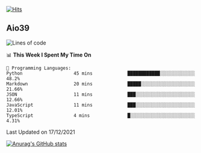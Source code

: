 [![Hits](https://hits.seeyoufarm.com/api/count/incr/badge.svg?url=https%3A%2F%2Fgithub.com%2Faio39&count_bg=%2339C5BB&title_bg=%23555555&icon=&icon_color=%23E7E7E7&title=hits&edge_flat=false)](https://hits.seeyoufarm.com)

## Aio39

<!--START_SECTION:waka-->
![Lines of code](https://img.shields.io/badge/From%20Hello%20World%20I%27ve%20Written-1%20Million%20lines%20of%20code-blue)

📊 **This Week I Spent My Time On** 

```text
💬 Programming Languages: 
Python                   45 mins             ████████████░░░░░░░░░░░░░   48.2% 
Markdown                 20 mins             █████░░░░░░░░░░░░░░░░░░░░   21.66% 
JSON                     11 mins             ███░░░░░░░░░░░░░░░░░░░░░░   12.66% 
JavaScript               11 mins             ███░░░░░░░░░░░░░░░░░░░░░░   12.01% 
TypeScript               4 mins              █░░░░░░░░░░░░░░░░░░░░░░░░   4.31%

```


 Last Updated on 17/12/2021
<!--END_SECTION:waka-->
[![Anurag's GitHub stats](https://github-readme-stats.vercel.app/api?username=aio39)](https://github.com/anuraghazra/github-readme-stats)

<!--
**aio39/aio39** is a ✨ _special_ ✨ repository because its `README.md` (this file) appears on your GitHub profile.

Here are some ideas to get you started:

- 🔭 I’m currently working on ...
- 🌱 I’m currently learning ...
- 👯 I’m looking to collaborate on ...
- 🤔 I’m looking for help with ...
- 💬 Ask me about ...
- 📫 How to reach me: ...
- 😄 Pronouns: ...
- ⚡ Fun fact: ...
-->
